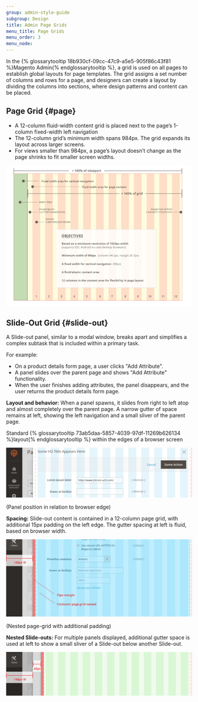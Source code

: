 ```yaml
---
group: admin-style-guide
subgroup: Design
title: Admin Page Grids
menu_title: Page Grids
menu_order: 3
menu_node:
---
```

In the {% glossarytooltip 18b930cf-09cc-47c9-a5e5-905f86c43f81 %}Magento Admin{% endglossarytooltip %}, a grid is used on all pages to establish global layouts for page templates. The grid assigns a set number of columns and rows for a page, and designers can create a layout by dividing the columns into sections, where design patterns and content can be placed.

## Page Grid   {#page}

<ul>
	<li>A 12-column fluid-width content grid is placed next to the page’s 1-column fixed-width left navigation</li>
	<li>The 12-column grid’s minimum width spans 984px. The grid expands its layout across larger screens.</li>
	<li>For views smaller than 984px, a page’s layout doesn’t change as the page shrinks to fit smaller screen widths.</li>
</ul>

![](img/PageGrid.png)

## Slide-Out Grid   {#slide-out}

A Slide-out panel, similar to a modal window, breaks apart and simplifies a complex subtask that is included within a primary task.

For example:
<ul>
	<li>On a product details form page, a user clicks "Add Attribute".</li>
	<li>A panel slides over the parent page and shows "Add Attribute" functionality.</li>
	<li>When the user finishes adding attributes, the panel disappears, and the user returns the 		product details form page.</li>
</ul>

<b>Layout and behavior:</b> When a panel spawns, it slides from right to left atop and almost completely over the parent page. A narrow gutter of space remains at left, showing the left navigation and a small sliver of the parent page.

Standard {% glossarytooltip 73ab5daa-5857-4039-97df-11269b626134 %}layout{% endglossarytooltip %} within the edges of a browser screen

![](img/slideout-panel7.png)

(Panel position in relation to browser edge)

<b>Spacing:</b> Slide-out content is contained in a 12-column page grid, with additional 15px padding on the left edge. The gutter spacing at left is fluid, based on browser width.

![](img/slideout-panel8.png)

(Nested page-grid with additional padding)

<b>Nested Slide-outs:</b> For multiple panels displayed, additional gutter space is used at left to show a small sliver of a Slide-out below another Slide-out.

![](img/slideout-panel9.png)
